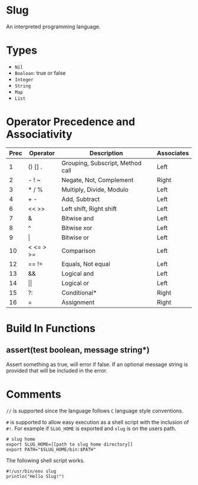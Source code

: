 Slug
===

An interpreted programming language.

Types
===

- `Nil`
- `Boolean`: true or false
- `Integer`
- `String`
- `Map`
- `List`

Operator Precedence and Associativity
===

| Prec | Operator  | Description                      | Associates |
|------|-----------|----------------------------------|------------|
| 1    | () [] .   | Grouping, Subscript, Method call | Left       |
| 2    | - ! ~     | Negate, Not, Complement          | Right      |
| 3    | * / %     | Multiply, Divide, Modulo         | Left       |
| 4    | + -       | Add, Subtract                    | Left       |
| 6    | << >>     | Left shift, Right shift          | Left       |
| 7    | &         | Bitwise and                      | Left       |
| 8    | ^         | Bitwise xor                      | Left       |
| 9    | \|        | Bitwise or                       | Left       |
| 10   | < <= > >= | Comparison                       | Left       |
| 12   | == !=     | Equals, Not equal                | Left       |
| 13   | &&        | Logical and                      | Left       |
| 14   | \|\|      | Logical or                       | Left       |
| 15   | ?:        | Conditional*                     | Right      |
| 16   | =         | Assignment                       | Right      |

Build In Functions
===

assert(test boolean, message string*)
---

Assert something as true, will error if false. If an optional message string is provided that will be included in the
error.


Comments
===

`//` is supported since the language follows `C` language style conventions.

`#` is supported to allow easy execution as a shell script with the inclusion of `#!`. For example if `SLUG_HOME` is
exported and `slug` is on the users path.

```shell
# slug home
export SLUG_HOME=[[path to slug home directory]]
export PATH="$SLUG_HOME/bin:$PATH"
```

The following shell script works.

```shell
#!/usr/bin/env slug
println("Hello Slug!")
```

